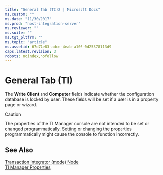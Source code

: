 ```yaml
---
title: "General Tab (TI)2 | Microsoft Docs"
ms.custom: ""
ms.date: "11/30/2017"
ms.prod: "host-integration-server"
ms.reviewer: ""
ms.suite: ""
ms.tgt_pltfrm: ""
ms.topic: "article"
ms.assetid: 67d74e83-adce-4eab-a102-0d25378113d9
caps.latest.revision: 3
robots: noindex,nofollow
---
```

# General Tab (TI)
The **Write Client** and **Computer** fields indicate whether the configuration database is locked by user. These fields will be set if a user is in a property page or wizard.  
  
> [!CAUTION]
>  The properties of the TI Manager console are not intended to be set or changed programmatically. Setting or changing the properties programmatically might cause the console to function incorrectly.  
  
## See Also  
 [Transaction Integrator (mode) Node](../core/transaction-integrator-mode-node2.md)   
 [TI Manager Properties](../core/ti-manager-properties2.md)